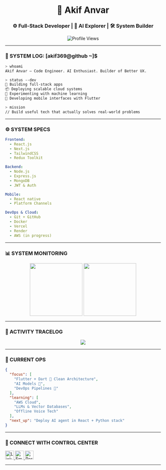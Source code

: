 <!-- Profile Header -->
<h1 align="center">🧠 Akif Anvar</h1>
<h3 align="center">⚙️ Full-Stack Developer | 🤖 AI Explorer | 🛠️ System Builder</h3>

<p align="center">
  <img src="https://komarev.com/ghpvc/?username=akif369&label=Terminal%20Scans&color=6e40c9&style=flat-square" alt="Profile Views" />
</p>

---

### 📡 SYSTEM LOG: [akif369@github ~]$

```bash
> whoami
Akif Anvar — Code Engineer. AI Enthusiast. Builder of Better UX.

> status --dev
🧩 Building full-stack apps  
📦 Deploying scalable cloud systems  
🧪 Experimenting with machine learning  
📱 Developing mobile interfaces with Flutter  

> mission
// Build useful tech that actually solves real-world problems
```

---

### ⚙️ SYSTEM SPECS

```yaml
Frontend:
  - React.js
  - Next.js
  - TailwindCSS
  - Redux Toolkit

Backend:
  - Node.js
  - Express.js
  - MongoDB
  - JWT & Auth

Mobile:
  - React native
  - Platform Channels

DevOps & Cloud:
  - Git + GitHub
  - Docker
  - Vercel
  - Render
  - AWS (in progress)

```

---

### 📊 SYSTEM MONITORING

<p align="center">
  <img src="https://github-readme-stats.vercel.app/api?username=akif369&show_icons=true&theme=radical&hide_border=true" height="170" />
  <img src="https://github-readme-stats.vercel.app/api/top-langs/?username=akif369&layout=compact&theme=radical&hide_border=true" height="170" />
</p>

---

### 🔁 ACTIVITY TRACELOG

<p align="center">
  <img src="https://github-readme-activity-graph.vercel.app/graph?username=akif369&bg_color=0d1117&color=64c6f3&line=6e40c9&point=ffffff&area=true&hide_border=true" />
</p>

---

### 🧠 CURRENT OPS

```json
{
  "focus": [
    "Flutter + Dart 🔄 Clean Architecture",
    "AI Models 🤖",
    "DevOps Pipelines 🚀"
  ],
  "learning": [
    "AWS Cloud",
    "LLMs & Vector Databases",
    "Offline Voice Tech"
  ],
  "next_up": "Deploy AI agent in React + Python stack"
}
```

---

### 📡 CONNECT WITH CONTROL CENTER

<p align="left">
  <a href="https://linkedin.com/in/akif369" target="_blank">
    <img alt="LinkedIn" src="https://cdn-icons-png.flaticon.com/512/174/174857.png" height="28" />
  </a>
  <a href="mailto:akifanvar369@gmail.com">
    <img alt="Email" src="https://cdn-icons-png.flaticon.com/512/732/732200.png" height="28" />
  </a>
  <a href="https://wellnexfitness.com" target="_blank">
    <img alt="Portfolio" src="https://cdn-icons-png.flaticon.com/512/841/841364.png" height="28" />
  </a>
</p>

---


